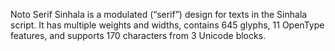 Noto Serif Sinhala is a modulated (“serif”) design for texts in the Sinhala script. It has multiple weights and widths, contains 645 glyphs, 11 OpenType features, and supports 170 characters from 3 Unicode blocks.